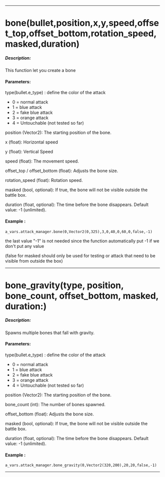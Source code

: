 __________________________________________________________________
# bone(bullet,position,x,y,speed,offset_top,offset_bottom,rotation_speed,masked,duration)
##### Description: 
This function let you create a bone

#### Parameters:
type(bullet.e_type) : define the color of the attack
- 0 = normal attack
- 1 = blue attack
- 2 = fake blue attack
- 3 = orange attack
- 4 = Untouchable (not tested so far)

position (Vector2): The starting position of the bone.

x (float): Horizontal speed

y (float): Vertical Speed

speed (float): The movement speed.

offset_top / offset_bottom (float): Adjusts the bone size.

rotation_speed (float): Rotation speed.

masked (bool, optional): If true, the bone will not be visible outside the battle box.

duration (float, optional): The time before the bone disappears. Default value: -1 (unlimited).

#### Example : 
```gdscript
a_vars.attack_manager.bone(0,Vector2(0,325),3,0,40,0,60,0,false,-1)
```

the last value "-1" is not needed since the function automatically put -1 if we don't put any value

(false for masked should only be used for testing or attack that need to be visible from outside the box)

__________________________________________________________________
# bone_gravity(type, position, bone_count, offset_bottom, masked, duration:)
##### Description: 
Spawns multiple bones that fall with gravity.

#### Parameters:
type(bullet.e_type) : define the color of the attack
- 0 = normal attack
- 1 = blue attack
- 2 = fake blue attack
- 3 = orange attack
- 4 = Untouchable (not tested so far)

position (Vector2): The starting position of the bone.

bone_count (int): The number of bones spawned.

offset_bottom (float): Adjusts the bone size.

masked (bool, optional): If true, the bone will not be visible outside the battle box.

duration (float, optional): The time before the bone disappears. Default value: -1 (unlimited).

#### Example : 
```gdscript
a_vars.attack_manager.bone_gravity(0,Vector2(320,200),20,20,false,-1)
```

________________________________________________________________________
